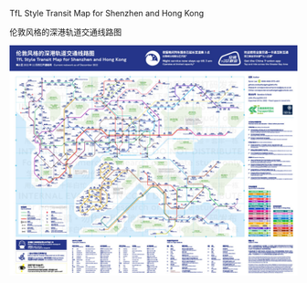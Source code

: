 TfL Style Transit Map for Shenzhen and Hong Kong

伦敦风格的深港轨道交通线路图

![thumbnail](https://github.com/sadhedgehog/szhk.tfls/blob/main/previews/thumbnail.jpg)
